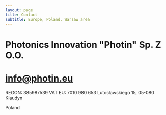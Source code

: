 ```yaml
---
layout: page
title: Contact
subtitle: Europe, Poland, Warsaw area
---
```


# Photonics Innovation "Photin" Sp. Z O.O.

# info@photin.eu

REGON: 385987539
VAT EU: 7010 980 653
Lutosławskiego 15,
05-080 Klaudyn

Poland  


